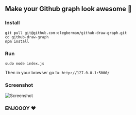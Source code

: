 ## Make your Github graph look awesome 🎨

### Install
```
git pull git@github.com:olegberman/github-draw-graph.git
cd github-draw-graph
npm install
```

### Run
```
sudo node index.js
```
Then in your browser go to: `http://127.0.0.1:5000/`

### Screenshot
![Screenshot](https://cloud.githubusercontent.com/assets/6267340/9144012/fe79d5da-3d17-11e5-8827-c1a53435adc8.png "Screenshot")

### ENJOOOY ❤️
